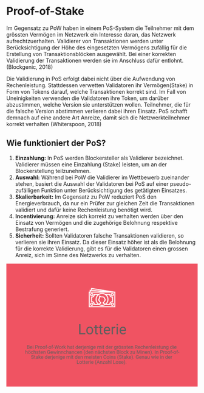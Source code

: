 # Proof-of-Stake

Im Gegensatz zu PoW haben in einem  PoS-System die Teilnehmer mit dem grössten Vermögen im Netzwerk ein Interesse daran, das Netzwerk aufrechtzuerhalten. Validierer von Transaktionen werden unter Berücksichtigung der Höhe des eingesetzten Vermögens zufällig für die Erstellung von Transaktionsblöcken ausgewählt. Bei einer korrekten Validierung der Transaktionen werden sie im Anschluss dafür entlohnt. \(Blockgenic, 2018\)

Die Validierung in PoS erfolgt dabei nicht über die Aufwendung von Rechenleistung.  Stattdessen verwetten Validatoren ihr Vermögen\(Stake\) in Form von Tokens darauf, welche Transaktionen korrekt sind. Im Fall von Uneinigkeiten verwenden die Validatoren ihre Token, um darüber abzustimmen, welche Version sie unterstützen wollen. Teilnehmer, die für die falsche Version abstimmen verlieren dabei ihren Einsatz. PoS schafft demnach auf eine andere Art Anreize, damit sich die Netzwerkteilnehmer korrekt verhalten \(Whiterspoon, 2018\)

## Wie funktioniert der PoS?

1. **Einzahlung:** In PoS werden Blockersteller als Validierer bezeichnet. Validierer müssen eine Einzahlung \(Stake\) leisten, um an der Blockerstellung teilzunehmen.
2. **Auswahl:** Während bei PoW die Validierer im Wettbewerb zueinander stehen, basiert die Auswahl der Validatoren bei PoS auf einer pseudo-zufälligen Funktion unter Berücksichtigung des getätigten Einsatzes.
3. **Skalierbarkeit:** Im Gegensatz zu PoW reduziert PoS den Energieverbrauch, da nur ein Prüfer zur gleichen Zeit die Transaktionen validiert und dafür keine Rechenleistung benötigt wird.
4. **Incentivierung:** Anreize sich korrekt zu verhalten werden über den Einsatz von Vermögen und die zugehörige Belohnung respektive Bestrafung generiert.
5. **Sicherheit:** Sollten Validatoren falsche Transaktionen validieren, so verlieren sie ihren Einsatz. Da dieser Einsatz höher ist als die Belohnung für die korrekte Validierung, gibt es für die Validatoren einen grossen Anreiz, sich im Sinne des Netzwerks zu verhalten. 

![](../../.gitbook/assets/pos.PNG)

